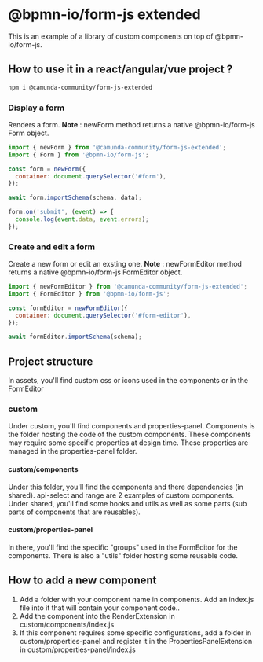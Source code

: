 # @bpmn-io/form-js extended

This is an example of a library of custom components on top of @bpmn-io/form-js.

## How to use it in a react/angular/vue project ?

```bash
npm i @camunda-community/form-js-extended
```

### Display a form <a id="viewer" />

Renders a form. **Note** : newForm method returns a native @bpmn-io/form-js Form object.

```javascript
import { newForm } from '@camunda-community/form-js-extended';
import { Form } from '@bpmn-io/form-js';

const form = newForm({
  container: document.querySelector('#form'),
});

await form.importSchema(schema, data);

form.on('submit', (event) => {
  console.log(event.data, event.errors);
});
```

### Create and edit a form <a id="builder" />

Create a new form or edit an exsting one. **Note** : newFormEditor method returns a native @bpmn-io/form-js FormEditor object.

```javascript
import { newFormEditor } from '@camunda-community/form-js-extended';
import { FormEditor } from '@bpmn-io/form-js';

const formEditor = newFormEditor({
  container: document.querySelector('#form-editor'),
});

await formEditor.importSchema(schema);
```

## Project structure

In assets, you'll find custom css or icons used in the components or in the FormEditor

### custom

Under custom, you'll find components and properties-panel. Components is the folder hosting the code of the custom components. 
These components may require some specific properties at design time. These properties are managed in the properties-panel folder.

#### custom/components

Under this folder, you'll find the components and there dependencies (in shared). api-select and range are 2 examples of custom components.
Under shared, you'll find some hooks and utils as well as some parts (sub parts of components that are reusables).


#### custom/properties-panel

In there, you'll find the specific "groups" used in the FormEditor for the components. There is also a "utils" folder hosting some reusable code.

## How to add a new component

1. Add a folder with your component name in components. Add an index.js file into it that will contain your component code..
2. Add the component into the RenderExtension in custom/components/index.js
3. If this component requires some specific configurations, add a folder in custom/properties-panel and register it in the PropertiesPanelExtension in custom/properties-panel/index.js
